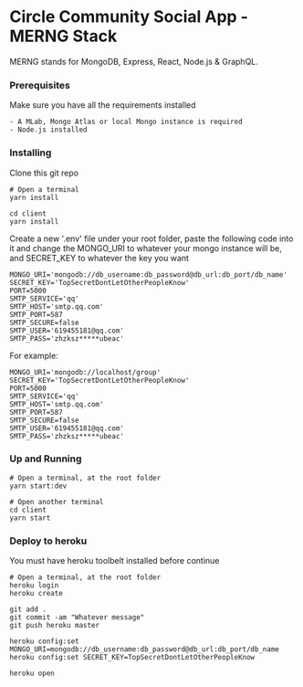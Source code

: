 # Circle Community Social App - MERNG Stack

MERNG stands for MongoDB, Express, React, Node.js & GraphQL. 

### Prerequisites

Make sure you have all the requirements installed

```
- A MLab, Mongo Atlas or local Mongo instance is required
- Node.js installed
```

### Installing

Clone this git repo

```
# Open a terminal
yarn install

cd client
yarn install
```

Create a new '.env' file under your root folder, paste the following code into it and change the MONGO_URI to whatever your mongo instance will be, and SECRET_KEY to whatever the key you want

```
MONGO_URI='mongodb://db_username:db_password@db_url:db_port/db_name'
SECRET_KEY='TopSecretDontLetOtherPeopleKnow'
PORT=5000
SMTP_SERVICE='qq'
SMTP_HOST='smtp.qq.com'
SMTP_PORT=587
SMTP_SECURE=false
SMTP_USER='619455181@qq.com'
SMTP_PASS='zhzksz*****ubeac'
```

For example:
```
MONGO_URI='mongodb://localhost/group'
SECRET_KEY='TopSecretDontLetOtherPeopleKnow'
PORT=5000
SMTP_SERVICE='qq'
SMTP_HOST='smtp.qq.com'
SMTP_PORT=587
SMTP_SECURE=false
SMTP_USER='619455181@qq.com'
SMTP_PASS='zhzksz*****ubeac'
```

### Up and Running

```
# Open a terminal, at the root folder
yarn start:dev

# Open another terminal
cd client
yarn start
```

### Deploy to heroku

You must have heroku toolbelt installed before continue

```
# Open a terminal, at the root folder
heroku login
heroku create

git add .
git commit -am "Whatever message"
git push heroku master

heroku config:set MONGO_URI=mongodb://db_username:db_password@db_url:db_port/db_name
heroku config:set SECRET_KEY=TopSecretDontLetOtherPeopleKnow

heroku open
```
